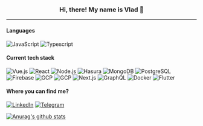 ### <center>Hi, there! My name is Vlad 👋<center>
  ---
  #### Languages
  ![JavaScript](https://img.shields.io/badge/-Javascript-000?&style=flat?&logo=javascript) ![Typescript](https://img.shields.io/badge/-Typescript-000?&style=flat?&logo=typescript)
  
  #### Current tech stack
  ![Vue.js](https://img.shields.io/badge/-Vue.js-000?&style=flat?&logo=vue.js) ![React](https://img.shields.io/badge/-React-000?&style=flat?&logo=react) ![Node.js](https://img.shields.io/badge/-Node.js-000?&style=flat?&logo=node.js) ![Hasura](https://img.shields.io/badge/-Hasura-000?&style=flat?&logo=Hasura) ![MongoDB](https://img.shields.io/badge/-MongoDB-000?&style=flat?&logo=mongodb) ![PostgreSQL](https://img.shields.io/badge/-PostgreSQL-000?&style=flat?&logo=postgresql) ![Firebase](https://img.shields.io/badge/-Firebase-000?&style=flat?&logo=firebase) ![GCP](https://img.shields.io/badge/-GCP-000?&style=flat?&logo=google-cloud) ![GCP](https://img.shields.io/badge/-Azure-000?&style=flat?&logo=Microsoft%20Azure) ![Next.js](https://img.shields.io/badge/-Next.js-000?&style=flat?&logo=next.js) ![GraphQL](https://img.shields.io/badge/-GraphQL-000?&style=flat?&logo=graphql) ![Docker](https://img.shields.io/badge/-Docker-000?&style=flat?&logo=docker) ![Flutter](https://img.shields.io/badge/-Flutter-000?&style=flat?&logo=flutter)
  
  #### Where you can find me?
  [![LinkedIn](https://img.shields.io/badge/-LinkedIn-blue?&style=flat?&logo=linkedin)](https://www.linkedin.com/in/vlad-korostelev/) [![Telegram](https://img.shields.io/badge/-Telegram-blue?&style=flat?&logo=telegram)](https://t.me/vlkorostelov/)
  
  
  [![Anurag's github stats](https://github-readme-stats.vercel.app/api?username=vlnifos&count_private=true&show_icons=true)](https://github.com/vlnifos)

